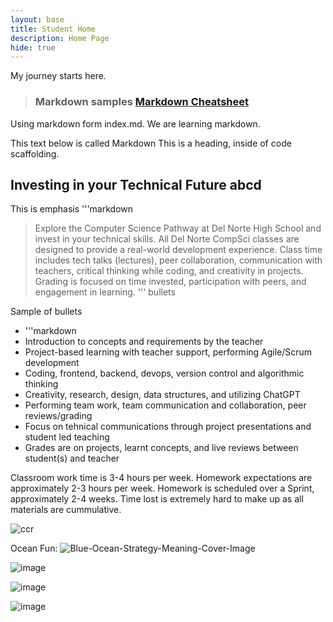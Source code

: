 ```yaml
---
layout: base
title: Student Home 
description: Home Page
hide: true
---
```


My journey starts here.

> ### Markdown samples [Markdown Cheatsheet](https://www.markdownguide.org/getting-started/)
Using markdown form index.md. We are learning markdown.

This text below is called Markdown
This is a heading, inside of code scaffolding.
## Investing in your Technical Future abcd
This is emphasis
'''markdown
>Explore the Computer Science Pathway at Del Norte High School and invest in your technical skills. All Del Norte CompSci classes are designed to provide a real-world development experience. Class time includes tech talks (lectures), peer collaboration, communication with teachers, critical thinking while coding, and creativity in projects. Grading is focused on time invested, participation with peers, and engagement in learning.
''' bullets

Sample of bullets
- '''markdown
- Introduction to concepts and requirements by the teacher
- Project-based learning with teacher support, performing Agile/Scrum development
- Coding, frontend, backend, devops, version control and algorithmic thinking
- Creativity, research, design, data structures, and utilizing ChatGPT
- Performing team work, team communication and collaboration, peer reviews/grading
- Focus on tehnical communications through project presentations and student led teaching
- Grades are on projects, learnt concepts, and live reviews between student(s) and teacher

Classroom work time is 3-4 hours per week. Homework expectations are approximately 2-3 hours per week.  Homework is scheduled over a Sprint, approximately 2-4 weeks.  Time lost is extremely hard to make up as all materials are cummulative.

![ccr]({{site.baseurl}}/images/course-brag/ccr.png)

Ocean Fun: 
![Blue-Ocean-Strategy-Meaning-Cover-Image](https://github.com/user-attachments/assets/72bd7de5-a2f1-4a43-9843-d3ffedc452bd)

![image](https://github.com/user-attachments/assets/7dc43cf2-e495-4ac1-949b-66c221255dd3)

![image](https://github.com/user-attachments/assets/fa29f17a-0102-47f0-84e3-defff3a6cf16)

![image](https://github.com/user-attachments/assets/fadd6daf-6dae-45f8-badd-508f9f661202)

